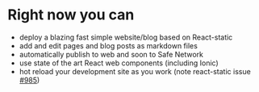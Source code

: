 # Right now you can
- deploy a blazing fast simple website/blog based on React-static
- add and edit pages and blog posts as markdown files
- automatically publish to web and soon to Safe Network
- use state of the art React web components (including Ionic)
- hot reload your development site as you work (note react-static issue [#985](https://github.com/nozzle/react-static/issues/985))
